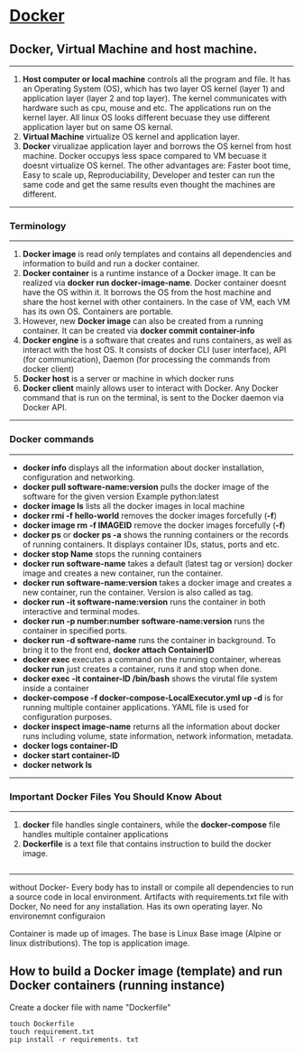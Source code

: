 # [Docker]()

##  Docker, Virtual Machine and host machine.
******************************
1. **Host computer or local machine** controls all the program and file.  It has an Operating System (OS), which has two layer OS kernel (layer 1) and application layer (layer 2 and top layer). The kernel communicates with hardware such as cpu, mouse and etc.  The applications run on the kernel layer. All linux OS looks different becuase they use different application layer  but on same OS kernal.
2. **Virtual Machine** virtualize OS kernel and application layer.
3. **Docker** virualizae application layer and borrows the OS kernel from host machine. Docker occupys less space compared to VM becuase it doesnt virtualize OS kernel. The other advantages are: Faster boot time, Easy to scale up, Reproduciability, Developer and tester can run the same code and get the same results even thought the machines are different.
******************************

### Terminology 
******************************
1. **Docker image** is read only templates and contains all dependencies and information to build and run a docker container. 
2. **Docker container** is a runtime instance of a Docker image. It can be realized via **docker run docker-image-name**. Docker container doesnt have the OS within it. It borrows the OS from the host machine and share the host kernel with other containers. In the case of VM, each VM has its own OS. Containers are portable.
3. However, new **Docker image** can also be created from a running container. It can be created via **docker commit container-info**
4. **Docker engine** is a software that creates and runs containers, as well as interact with the host OS. It consists of docker CLI (user interface),  API (for communication), Daemon (for processing the commands from docker client)
5. **Docker host** is a server or machine in which docker runs
6. **Docker client** mainly allows user to interact with Docker. Any Docker command that is run on the terminal, is sent to the Docker daemon via Docker API.
******************************

### Docker commands 
******************************
* **docker info** displays all the information about docker installation, configuration and networking.
* **docker pull software-name:version** pulls the docker image of the software for the given version Example python:latest
* **docker image ls** lists all the docker images in local machine
* **docker rmi -f hello-world** removes the docker images forcefully (**-f**)
* **docker image rm -f IMAGEID** remove the docker images forcefully (**-f**)
* **docker ps** or **docker ps -a** shows the running containers or the records of running containers. It displays container IDs, status, ports and etc.
* **docker stop Name** stops the running containers
* **docker run software-name** takes a default (latest tag or version) docker image and creates a new container, run the container. 
* **docker run software-name:version** takes a docker image and creates a new container, run the container. Version is also called as tag.
* **docker run -it software-name:version** runs the container in both interactive and terminal modes.
* **docker run -p number:number software-name:version** runs the container in specified ports.
* **docker run -d software-name** runs the container in background. To bring it to the front end, **docker attach ContainerID**
* **docker exec** executes a command on the running container, whereas **docker run** just creates a container, runs it and stop when done.
* **docker exec -it container-ID /bin/bash** shows the virutal file system inside a container
* **docker-compose -f docker-compose-LocalExecutor.yml up -d** is for running multiple container applications.  YAML file is used for configuration purposes.
* **docker inspect image-name** returns all the information about docker runs including volume, state information, network information, metadata.
* **docker logs container-ID**
* **docker start container-ID**
* **docker network ls**
******************************

### Important Docker Files You Should Know About
******************************
1. **docker** file handles single containers, while the **docker-compose** file handles multiple container applications
2. **Dockerfile** is a text file that contains instruction to build the docker image.
```
``` 
******************************

without Docker- Every body has to install or compile all dependencies to run a source code in local environment. Artifacts with requirements.txt file
with Docker, No need for any installation. Has its own operating layer. No environemnt configuraion

Container is made up of images. The base is Linux Base image (Alpine or linux distributions). The top is application image.


## How to build a Docker image (template) and run Docker containers (running instance)

Create a docker file with name "Dockerfile"
```
touch Dockerfile
touch requirement.txt
pip install -r requirements. txt
```
